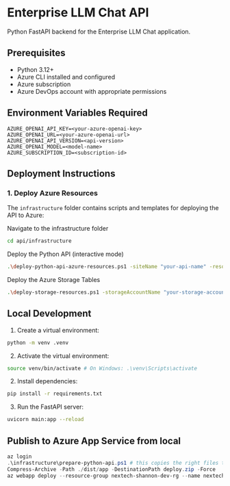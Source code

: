 # Enterprise LLM Chat API

Python FastAPI backend for the Enterprise LLM Chat application.

## Prerequisites

- Python 3.12+
- Azure CLI installed and configured
- Azure subscription
- Azure DevOps account with appropriate permissions

## Environment Variables Required

```env
AZURE_OPENAI_API_KEY=<your-azure-openai-key>
AZURE_OPENAI_URL=<your-azure-openai-url>
AZURE_OPENAI_API_VERSION=<api-version>
AZURE_OPENAI_MODEL=<model-name>
AZURE_SUBSCRIPTION_ID=<subscription-id>
```

## Deployment Instructions

### 1. Deploy Azure Resources

The `infrastructure` folder contains scripts and templates for deploying the API to Azure:

Navigate to the infrastructure folder

```bash
cd api/infrastructure
```

Deploy the Python API (interactive mode)

```bash
.\deploy-python-api-azure-resources.ps1 -siteName "your-api-name" -resourceGroup "your-resource-group-name"
```

Deploy the Azure Storage Tables

```bash
.\deploy-storage-resources.ps1 -storageAccountName "your-storage-account-name" -resourceGroup "your-resource-group-name"
```

## Local Development

1. Create a virtual environment:

```bash
python -m venv .venv
```

2. Activate the virtual environment:

```bash
source venv/bin/activate # On Windows: .\venv\Scripts\activate
```

2. Install dependencies:

```bash
pip install -r requirements.txt
```

3. Run the FastAPI server:

```bash
uvicorn main:app --reload
```

## Publish to Azure App Service from local
```PowerShell
az login
.\infrastructure\prepare-python-api.ps1 # this copies the right files to the dist\app folder
Compress-Archive -Path ./dist/app -DestinationPath deploy.zip -Force
az webapp deploy --resource-group nextech-shannon-dev-rg --name nextech-shannon-dev-api --src-path deploy.zip --type zip
```
